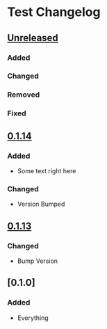 # Test Changelog

## [Unreleased]
<!-- UNRELEASED START -->
### Added


### Changed


### Removed


### Fixed


<!-- UNRELEASED END -->

## [0.1.14]
### Added
- Some text right here

### Changed
- Version Bumped

## [0.1.13]
### Changed
- Bump Version

## [0.1.0]
### Added
- Everything

[Unreleased]: https://github.com/PolyhedralDev/TerraOverworldConfig/compare/v0.1.14...HEAD
[0.1.14]: https://github.com/PolyhedralDev/TerraOverworldConfig/compare/v0.1.13...v0.1.14
[0.1.13]: https://github.com/PolyhedralDev/TerraOverworldConfig/compare/v0.1.12...v0.1.13
[1.0.0]: https://github.com/Astrashh/ConfigPackAutomation/releases/tag/v1.0.0